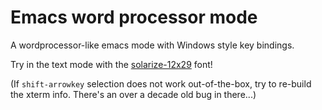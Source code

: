 # Emacs word processor mode
A wordprocessor-like emacs mode with Windows style key bindings.

Try in the text mode with the [solarize-12x29](https://github.com/talamus/solarize-12x29-psf) font!

(If `shift-arrowkey` selection does not work out-of-the-box, try to re-build the xterm info. There's an over a decade old bug in there...)
